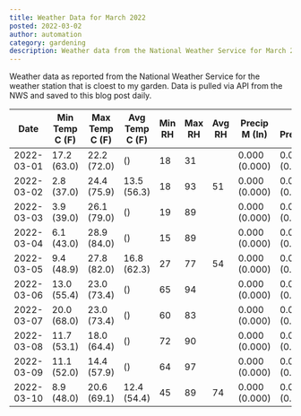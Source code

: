 ```yaml
---
title: Weather Data for March 2022
posted: 2022-03-02
author: automation
category: gardening
description: Weather data from the National Weather Service for March 2022
---
```


Weather data as reported from the National Weather Service for the weather station 
that is cloest to my garden. Data is pulled via API from the NWS and saved to this 
blog post daily.

|Date|Min Temp C (F)|Max Temp C (F)|Avg Temp C (F)|Min RH|Max RH|Avg RH|Precip M (In)|Avg Precip/Hr|
|---|---|---|---|---|---|---|---|---|
|2022-03-01|17.2 (63.0)|22.2 (72.0)| ()|18|31||0.000 (0.000)|0.000 (0.000)|
|2022-03-02|2.8 (37.0)|24.4 (75.9)|13.5 (56.3)|18|93|51|0.000 (0.000)|0.000 (0.000)|
|2022-03-03|3.9 (39.0)|26.1 (79.0)| ()|19|89||0.000 (0.000)|0.000 (0.000)|
|2022-03-04|6.1 (43.0)|28.9 (84.0)| ()|15|89||0.000 (0.000)|0.000 (0.000)|
|2022-03-05|9.4 (48.9)|27.8 (82.0)|16.8 (62.3)|27|77|54|0.000 (0.000)|0.000 (0.000)|
|2022-03-06|13.0 (55.4)|23.0 (73.4)| ()|65|94||0.000 (0.000)|0.000 (0.000)|
|2022-03-07|20.0 (68.0)|23.0 (73.4)| ()|60|83||0.000 (0.000)|0.000 (0.000)|
|2022-03-08|11.7 (53.1)|18.0 (64.4)| ()|72|90||0.000 (0.000)|0.000 (0.000)|
|2022-03-09|11.1 (52.0)|14.4 (57.9)| ()|64|97||0.000 (0.000)|0.000 (0.000)|
|2022-03-10|8.9 (48.0)|20.6 (69.1)|12.4 (54.4)|45|89|74|0.000 (0.000)|0.000 (0.000)|
